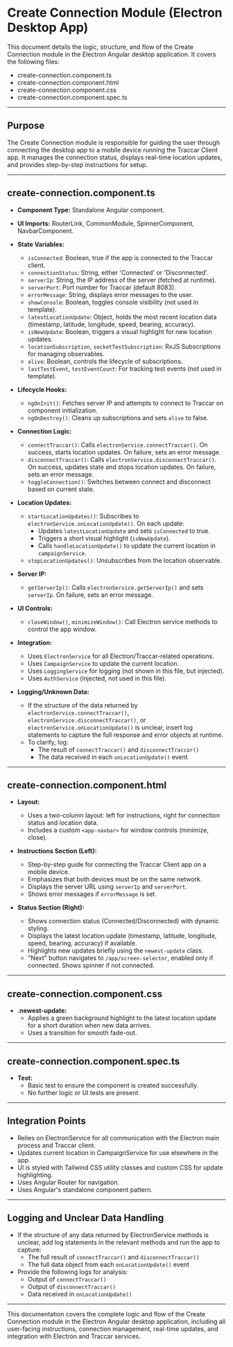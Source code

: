 # Create Connection Module (Electron Desktop App)

This document details the logic, structure, and flow of the Create Connection module in the Electron Angular desktop application. It covers the following files:
- create-connection.component.ts
- create-connection.component.html
- create-connection.component.css
- create-connection.component.spec.ts

---

## Purpose

The Create Connection module is responsible for guiding the user through connecting the desktop app to a mobile device running the Traccar Client app. It manages the connection status, displays real-time location updates, and provides step-by-step instructions for setup.

---

## create-connection.component.ts

- **Component Type:** Standalone Angular component.
- **UI Imports:** RouterLink, CommonModule, SpinnerComponent, NavbarComponent.
- **State Variables:**
  - `isConnected`: Boolean, true if the app is connected to the Traccar client.
  - `connectionStatus`: String, either 'Connected' or 'Disconnected'.
  - `serverIp`: String, the IP address of the server (fetched at runtime).
  - `serverPort`: Port number for Traccar (default 8083).
  - `errorMessage`: String, displays error messages to the user.
  - `showConsole`: Boolean, toggles console visibility (not used in template).
  - `latestLocationUpdate`: Object, holds the most recent location data (timestamp, latitude, longitude, speed, bearing, accuracy).
  - `isNewUpdate`: Boolean, triggers a visual highlight for new location updates.
  - `locationSubscription`, `socketTestSubscription`: RxJS Subscriptions for managing observables.
  - `alive`: Boolean, controls the lifecycle of subscriptions.
  - `lastTestEvent`, `testEventCount`: For tracking test events (not used in template).

- **Lifecycle Hooks:**
  - `ngOnInit()`: Fetches server IP and attempts to connect to Traccar on component initialization.
  - `ngOnDestroy()`: Cleans up subscriptions and sets `alive` to false.

- **Connection Logic:**
  - `connectTraccar()`: Calls `electronService.connectTraccar()`. On success, starts location updates. On failure, sets an error message.
  - `disconnectTraccar()`: Calls `electronService.disconnectTraccar()`. On success, updates state and stops location updates. On failure, sets an error message.
  - `toggleConnection()`: Switches between connect and disconnect based on current state.

- **Location Updates:**
  - `startLocationUpdates()`: Subscribes to `electronService.onLocationUpdate()`. On each update:
    - Updates `latestLocationUpdate` and sets `isConnected` to true.
    - Triggers a short visual highlight (`isNewUpdate`).
    - Calls `handleLocationUpdate()` to update the current location in `campaignService`.
  - `stopLocationUpdates()`: Unsubscribes from the location observable.

- **Server IP:**
  - `getServerIp()`: Calls `electronService.getServerIp()` and sets `serverIp`. On failure, sets an error message.

- **UI Controls:**
  - `closeWindow()`, `minimizeWindow()`: Call Electron service methods to control the app window.

- **Integration:**
  - Uses `ElectronService` for all Electron/Traccar-related operations.
  - Uses `CampaignService` to update the current location.
  - Uses `LoggingService` for logging (not shown in this file, but injected).
  - Uses `AuthService` (injected, not used in this file).

- **Logging/Unknown Data:**
  - If the structure of the data returned by `electronService.connectTraccar()`, `electronService.disconnectTraccar()`, or `electronService.onLocationUpdate()` is unclear, insert log statements to capture the full response and error objects at runtime.
  - To clarify, log:
    - The result of `connectTraccar()` and `disconnectTraccar()`
    - The data received in each `onLocationUpdate()` event

---

## create-connection.component.html

- **Layout:**
  - Uses a two-column layout: left for instructions, right for connection status and location data.
  - Includes a custom `<app-navbar>` for window controls (minimize, close).

- **Instructions Section (Left):**
  - Step-by-step guide for connecting the Traccar Client app on a mobile device.
  - Emphasizes that both devices must be on the same network.
  - Displays the server URL using `serverIp` and `serverPort`.
  - Shows error messages if `errorMessage` is set.

- **Status Section (Right):**
  - Shows connection status (Connected/Disconnected) with dynamic styling.
  - Displays the latest location update (timestamp, latitude, longitude, speed, bearing, accuracy) if available.
  - Highlights new updates briefly using the `newest-update` class.
  - "Next" button navigates to `/app/screen-selector`, enabled only if connected. Shows spinner if not connected.

---

## create-connection.component.css

- **.newest-update:**
  - Applies a green background highlight to the latest location update for a short duration when new data arrives.
  - Uses a transition for smooth fade-out.

---

## create-connection.component.spec.ts

- **Test:**
  - Basic test to ensure the component is created successfully.
  - No further logic or UI tests are present.

---

## Integration Points

- Relies on ElectronService for all communication with the Electron main process and Traccar client.
- Updates current location in CampaignService for use elsewhere in the app.
- UI is styled with Tailwind CSS utility classes and custom CSS for update highlighting.
- Uses Angular Router for navigation.
- Uses Angular's standalone component pattern.

---

## Logging and Unclear Data Handling

- If the structure of any data returned by ElectronService methods is unclear, add log statements in the relevant methods and run the app to capture:
  - The full result of `connectTraccar()` and `disconnectTraccar()`
  - The full data object from each `onLocationUpdate()` event
- Provide the following logs for analysis:
  - Output of `connectTraccar()`
  - Output of `disconnectTraccar()`
  - Data received in `onLocationUpdate()`

---

This documentation covers the complete logic and flow of the Create Connection module in the Electron Angular desktop application, including all user-facing instructions, connection management, real-time updates, and integration with Electron and Traccar services. 